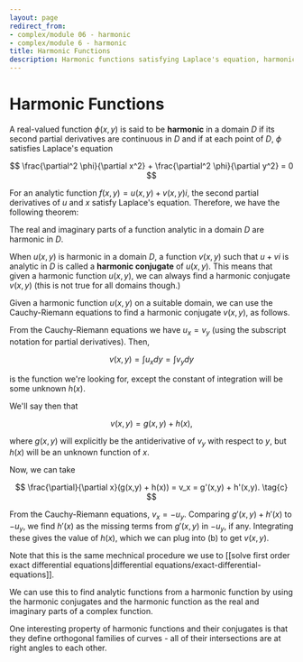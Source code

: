 ```yaml
---
layout: page
redirect_from:
- complex/module 06 - harmonic
- complex/module 6 - harmonic
title: Harmonic Functions
description: Harmonic functions satisfying Laplace's equation, harmonic conjugates, and their relationship to analytic complex functions.
---
```


# Harmonic Functions

A real-valued function $\phi(x, y)$ is said to be **harmonic** in a domain $D$ if its second partial derivatives are continuous in $D$ and if at each point of $D$, $\phi$ satisfies Laplace's equation

$$ \frac{\partial^2 \phi}{\partial x^2} + \frac{\partial^2 \phi}{\partial y^2} = 0 $$

For an analytic function $f(x,y) = u(x,y) + v(x,y)i$, the second partial derivatives of $u$ and $x$ satisfy Laplace's equation. Therefore, we have the following theorem:

The real and imaginary parts of a function analytic in a domain $D$ are harmonic in $D$.

When $u(x,y)$ is harmonic in a domain $D$, a function $v(x,y)$ such that $u + vi$ is analytic in $D$ is called a **harmonic conjugate** of $u(x,y)$. This means that given a harmonic function $u(x,y)$, we can always find a harmonic conjugate $v(x,y)$ (this is not true for all domains though.)

Given a harmonic function $u(x,y)$ on a suitable domain, we can use the Cauchy-Riemann equations to find a harmonic conjugate $v(x,y)$, as follows.

From the Cauchy-Riemann equations we have $u_x = v_y$ (using the subscript notation for partial derivatives). Then,

$$ v(x,y) = \int{u_x}dy = \int{v_y}dy \tag{a} $$

is the function we're looking for, except the constant of integration will be some unknown $h(x)$.

We'll say then that

$$ v(x,y) = g(x,y) + h(x), \tag{b} $$

where $g(x,y)$ will explicitly be the antiderivative of $v_y$ with respect to $y$, but $h(x)$ will be an unknown function of $x$.

Now, we can take

$$ \frac{\partial}{\partial x}(g(x,y) + h(x)) = v_x = g'(x,y) + h'(x,y). \tag{c} $$

From the Cauchy-Riemann equations, $v_x = -u_y$. Comparing $g'(x,y) + h'(x)$ to $-u_y$, we find $h'(x)$ as the missing terms from $g'(x,y)$ in $-u_y$, if any. Integrating these gives the value of $h(x)$, which we can plug into (b) to get $v(x,y)$.

Note that this is the same mechnical procedure we use to [[solve first order exact differential equations|differential equations/exact-differential-equations]].

We can use this to find analytic functions from a harmonic function by using the harmonic conjugates and the harmonic function as the real and imaginary parts of a complex function.

One interesting property of harmonic functions and their conjugates is that they define orthogonal families of curves - all of their intersections are at right angles to each other.
